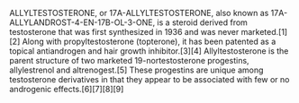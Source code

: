ALLYLTESTOSTERONE, or 17Α-ALLYLTESTOSTERONE, also known as 17Α-ALLYLANDROST-4-EN-17Β-OL-3-ONE, is a steroid derived from testosterone that was first synthesized in 1936 and was never marketed.[1][2] Along with propyltestosterone (topterone), it has been patented as a topical antiandrogen and hair growth inhibitor.[3][4] Allyltestosterone is the parent structure of two marketed 19-nortestosterone progestins, allylestrenol and altrenogest.[5] These progestins are unique among testosterone derivatives in that they appear to be associated with few or no androgenic effects.[6][7][8][9]
